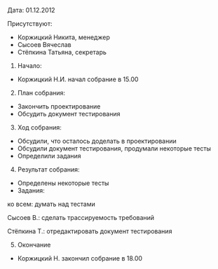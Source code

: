 Дата: 01.12.2012

Присутствуют:

  * Коржицкий Никита, менеджер
  * Сысоев Вячеслав
  * Стёпкина Татьяна, секретарь

1. Начало:

  * Коржицкий Н.И. начал собрание в 15.00

2. План собрания:

  * Закончить проектирование
  * Обсудить документ тестирования

3. Ход собрания:

  * Обсудили, что осталось доделать в проектировании
  * Обсудили документ тестирования, продумали некоторые тесты
  * Определили задания

4. Результат собрания:

  * Определены некоторые тесты
  * Задания:

ко всем: думать над тестами

Сысоев В.: сделать трассируемость требований

Стёпкина Т.: отредактировать документ тестирования


5. Окончание

  * Коржицкий Н. закончил собрание в 18.00